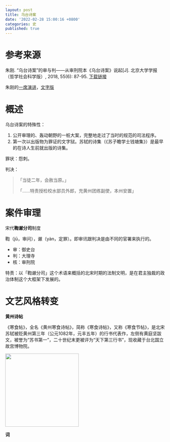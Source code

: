 ```yaml
---
layout: post
title: 乌台诗案
date: '2022-02-28 15:00:16 +0800'
categories: 史
published: true
---
```


# 参考来源

朱刚. “乌台诗案”的审与判——从审刑院本《乌台诗案》说起[J]. 北京大学学报（哲学社会科学版）, 2018, 55(6): 87-95. [下载链接](http://journal.pku.edu.cn/CN/abstract/abstract637.shtml#)

朱刚的[一席演讲](https://www.yixi.tv/#/speech/detail?id=962)，[文字版](https://chinadigitaltimes.net/chinese/666869.html)

# 概述

乌台诗案的特殊性：

1. 公开审理的、轰动朝野的一桩大案，完整地走过了当时的规范的司法程序。
2. 第一次以出版物为罪证的文字狱。苏轼的诗集（《苏子瞻学士钱塘集》）是最早的在诗人生前就出版的诗集。

罪状：怨刺。

判决：

> 「当徒二年，会赦当原。」
>
> 「……特责授检校水部员外郎，充黄州团练副使，本州安置」

# 案件审理

宋代**鞫谳分司**制度

鞫（jū，审问），谳（yàn，定罪）。即审讯跟判决是由不同的官署来执行的。

- 审：御史台
- 判：大理寺
- 核：审刑院

特责：以「鞫谳分司」这个术语来概括的北宋时期的法制文明，是在君主独裁的政治体制这个大框架下发展的。

# 文艺风格转变

__黄州诗帖__

《寒食帖》，全名《黄州寒食诗帖》，简称《寒食诗帖》，又称《寒食节帖》，是北宋苏轼被贬黄州第三年（公元1082年，元丰五年）的行书代表作，左侧有黄庭坚跋文，被誉为“苏书第一”，二十世纪末更被评为“天下第三行书”，现收藏于台北国立故宫博物院。

<div style="overflow-x: scroll; width: 700px;">
<img src="//upload.wikimedia.org/wikipedia/commons/thumb/7/7b/%E5%AF%92%E9%A3%9F%E5%B8%96.jpg/9000px-%E5%AF%92%E9%A3%9F%E5%B8%96.jpg" style="overflow-x:scroll;height:232px;">
</div>


__词__

